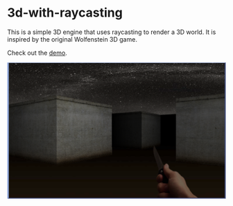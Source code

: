 # 3d-with-raycasting

This is a simple 3D engine that uses raycasting to render a 3D world. It is inspired by the original Wolfenstein 3D game.

Check out the [demo](https://apssouza22.github.io/3d-with-raycast/).

<img src="screen.png">

